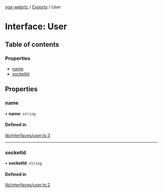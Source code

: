 [ngx-webrtc](https://github.com/lotterfriends/ngx-webrtc/tree/main/libs/ngx-webrtc/docs/README.md) / [Exports](https://github.com/lotterfriends/ngx-webrtc/tree/main/libs/ngx-webrtc/docs/modules.md) / User

# Interface: User

## Table of contents

### Properties

- [name](https://github.com/lotterfriends/ngx-webrtc/tree/main/libs/ngx-webrtc/docs/interfaces/User.md#name)
- [socketId](https://github.com/lotterfriends/ngx-webrtc/tree/main/libs/ngx-webrtc/docs/interfaces/User.md#socketid)

## Properties

### name

• **name**: `string`

#### Defined in

[lib/interfaces/user.ts:3](https://github.com/lotterfriends/video-chat/blob/1e50ece/libs/ngx-webrtc/src/lib/interfaces/user.ts#L3)

___

### socketId

• **socketId**: `string`

#### Defined in

[lib/interfaces/user.ts:2](https://github.com/lotterfriends/video-chat/blob/1e50ece/libs/ngx-webrtc/src/lib/interfaces/user.ts#L2)
